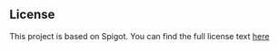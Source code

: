 ## License

This project is based on Spigot. You can find the full license text [here](https://raw.githubusercontent.com/spigotdevelopers/spigot/refs/heads/main/LICENSE)
